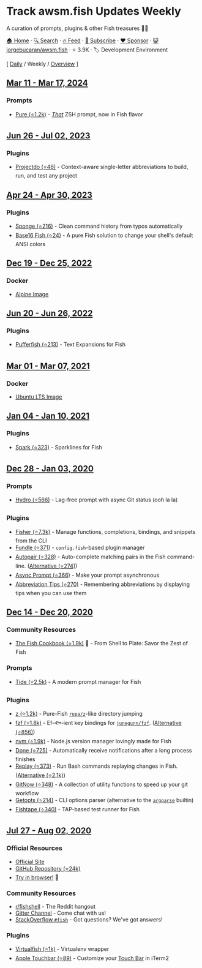 # Track awsm.fish Updates Weekly

A curation of prompts, plugins & other Fish treasures 🐚💎

[🏠 Home](/README.md) · [🔍 Search](https://www.trackawesomelist.com/search/) · [🔥 Feed](https://www.trackawesomelist.com/jorgebucaran/awsm.fish/week/rss.xml) · [📮 Subscribe](https://trackawesomelist.us17.list-manage.com/subscribe?u=d2f0117aa829c83a63ec63c2f&id=36a103854c) · [❤️  Sponsor](https://github.com/sponsors/theowenyoung) · [😺 jorgebucaran/awsm.fish](https://github.com/jorgebucaran/awsm.fish) · ⭐ 3.9K · 🏷️ Development Environment

[ [Daily](/content/jorgebucaran/awsm.fish/README.md) / Weekly / [Overview](/content/jorgebucaran/awsm.fish/readme/README.md) ]

## [Mar 11 - Mar 17, 2024](/content/2024/11/README.md)

### Prompts

*   [Pure (⭐1.2k)](https://github.com/pure-fish/pure/) - [*That*](https://github.com/sindresorhus/pure) ZSH prompt, now in Fish flavor

## [Jun 26 - Jul 02, 2023](/content/2023/26/README.md)

### Plugins

*   [Projectdo (⭐46)](https://github.com/paldepind/projectdo) - Context-aware single-letter abbreviations to build, run, and test any project

## [Apr 24 - Apr 30, 2023](/content/2023/17/README.md)

### Plugins

*   [Sponge (⭐216)](https://github.com/meaningful-ooo/sponge) - Clean command history from typos automatically
*   [Base16 Fish (⭐24)](https://github.com/FabioAntunes/base16-fish-shell) - A pure Fish solution to change your shell's default ANSI colors

## [Dec 19 - Dec 25, 2022](/content/2022/51/README.md)

### Docker

*   [Alpine Image](https://hub.docker.com/r/purefish/docker-fish)

## [Jun 20 - Jun 26, 2022](/content/2022/25/README.md)

### Plugins

*   [Pufferfish (⭐213)](https://github.com/nickeb96/puffer-fish) - Text Expansions for Fish

## [Mar 01 - Mar 07, 2021](/content/2021/9/README.md)

### Docker

*   [Ubuntu LTS Image](https://hub.docker.com/r/dideler/fish-shell)

## [Jan 04 - Jan 10, 2021](/content/2020/53/README.md)

### Plugins

*   [Spark (⭐323)](https://github.com/jorgebucaran/spark.fish) - Sparklines for Fish

## [Dec 28 - Jan 03, 2020](/content/2020/52/README.md)

### Prompts

*   [Hydro (⭐566)](https://github.com/jorgebucaran/hydro) - Lag-free prompt with async Git status (ooh la la)

### Plugins

*   [Fisher (⭐7.3k)](https://github.com/jorgebucaran/fisher) - Manage functions, completions, bindings, and snippets from the CLI
*   [Fundle (⭐371)](https://github.com/danhper/fundle) - `config.fish`-based plugin manager
*   [Autopair (⭐328)](https://github.com/jorgebucaran/autopair.fish) - Auto-complete matching pairs in the Fish command-line. ([Alternative (⭐274)](https://github.com/laughedelic/pisces))
*   [Async Prompt (⭐366)](https://github.com/acomagu/fish-async-prompt) - Make your prompt asynchronous
*   [Abbreviation Tips (⭐270)](https://github.com/Gazorby/fish-abbreviation-tips) - Remembering abbreviations by displaying tips when you can use them

## [Dec 14 - Dec 20, 2020](/content/2020/50/README.md)

### Community Resources

*   [The Fish Cookbook (⭐1.9k)](https://github.com/jorgebucaran/cookbook.fish) 🦞 - From Shell to Plate: Savor the Zest of Fish

### Prompts

*   [Tide (⭐2.5k)](https://github.com/IlanCosman/tide) - A modern prompt manager for Fish

### Plugins

*   [z (⭐1.2k)](https://github.com/jethrokuan/z) - Pure-Fish [`rupa/z`](https://github.com/rupa/z)-like directory jumping
*   [fzf (⭐1.8k)](https://github.com/PatrickF1/fzf.fish) - Ef-🐟-ient key bindings for [`junegunn/fzf`](https://github.com/junegunn/fzf). ([Alternative (⭐856)](https://github.com/jethrokuan/fzf))
*   [nvm (⭐1.9k)](https://github.com/jorgebucaran/nvm.fish) - Node.js version manager lovingly made for Fish
*   [Done (⭐725)](https://github.com/franciscolourenco/done) - Automatically receive notifications after a long process finishes
*   [Replay (⭐373)](https://github.com/jorgebucaran/replay.fish) - Run Bash commands replaying changes in Fish. ([Alternative (⭐2.1k)](https://github.com/edc/bass))
*   [GitNow (⭐348)](https://github.com/joseluisq/gitnow) - A collection of utility functions to speed up your git workflow
*   [Getopts (⭐214)](https://github.com/jorgebucaran/getopts.fish) - CLI options parser (alternative to the [`argparse`](https://fishshell.com/docs/current/cmds/argparse.html) builtin)
*   [Fishtape (⭐340)](https://github.com/jorgebucaran/fishtape) - TAP-based test runner for Fish

## [Jul 27 - Aug 02, 2020](/content/2020/30/README.md)

### Official Resources

*   [Official Site](https://fishshell.com)
*   [GitHub Repository (⭐24k)](https://github.com/fish-shell/fish-shell)
*   [Try in browser!](https://rootnroll.com/d/fish-shell/) 🍤

### Community Resources

*   [r/fishshell](https://www.reddit.com/r/fishshell) - The Reddit hangout
*   [Gitter Channel](https://gitter.im/fish-shell/fish-shell) - Come chat with us!
*   [StackOverflow `#fish`](https://stackoverflow.com/questions/tagged/fish) - Got questions? We've got answers!

### Plugins

*   [Virtualfish (⭐1k)](https://github.com/adambrenecki/virtualfish) - Virtualenv wrapper
*   [Apple Touchbar (⭐89)](https://github.com/rodrigobdz/fish-apple-touchbar) - Customize your [Touch Bar](https://developer.apple.com/design/human-interface-guidelines/macos/touch-bar/touch-bar-overview) in iTerm2